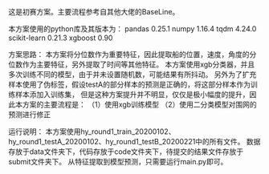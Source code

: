 这是初赛方案。主要流程参考自其他大佬的BaseLine。

本方案使用的python库及其版本为：
pandas                             0.25.1
numpy                              1.16.4
tqdm                               4.24.0
scikit-learn                       0.21.3
xgboost                            0.90

方案思路：
本方案将分位数作为重要特征，因此提取船的位置，速度，角度的分位数作为主要特征，另外提取了时间等其他特征。
本方案使用xgb分类器，并且多次训练不同的模型，由于并未设置随机数，可能结果有所抖动。
另外为了扩充样本使用了伪标签，假设testA的部分样本的预测是正确的，将这部分样本作为训练样本添加入训练集，
但是这种方案提升并不明显，仅仅是极小幅度的提升，因此本方案的主要流程是：
（1）使用xgb训练模型
（2）使用二分类模型对围网的预测进行修正

运行说明：
本方案使用hy_round1_train_20200102、hy_round1_testA_20200102、hy_round1_testB_20200221中的所有文件。
数据存放于data文件夹下，代码存放于code文件夹下，待提交的结果文件存放于submit文件夹下。
从特征提取到模型预测，只需要运行main.py即可。
